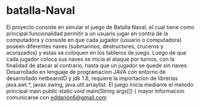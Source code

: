 # batalla-Naval
El proyecto consiste en simular el juego de Batalla Naval, el cual tiene como principal funcionalidad permitir a un usuario jugar en contra de la computadora y consiste en que cada jugador (usuario o computadora) poseen diferentes naves (submarinos, destructores, cruceros y acorazados) y estas se coloquen en los tableros de juego. Luego de que cada jugador coloca sus naves se inicia el ataque por turnos, con la finalidad de atacar al contrario, hasta que un jugador se quede sin naves.
Desarrollado en lenguaje de programacion JAVA con entorno de desarrollado netbeansID y jdk 1.8, requiere  la importacion de librerias java.awt.*, javax.swing, java.util.arraylist.
El juego inicia mediante el metodo principal main   public static void main(String args[]) {
mayor informacion comunicarse con eddarion6@gmail.com
